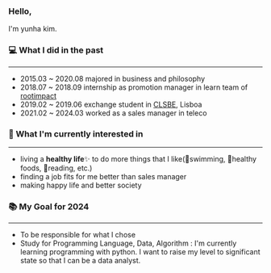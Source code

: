 ### Hello,
I'm yunha kim. 

### 💻 What I did in the past
---
- 2015.03 ~ 2020.08 majored in business and philosophy
- 2018.07 ~ 2018.09 internship as promotion manager in learn team of [rootimpact](https://rootimpact.org/)
- 2019.02 ~ 2019.06 exchange student in [CLSBE](https://clsbe.lisboa.ucp.pt/), Lisboa
- 2021.02 ~ 2024.03 worked as a sales manager in teleco

### 🎁 What I'm currently interested in
---
- living a **healthy life**✨ to do more things that I like(🤿swimming, 🥗healthy foods, 📕reading, etc.)
- finding a job fits for me better than sales manager
- making happy life and better society

### 📚 My Goal for 2024
---
- To be responsible for what I chose
- Study for Programming Language, Data, Algorithm
: I'm currently learning programming with python. I want to raise my level to significant state so that I can be a data analyst.
